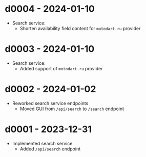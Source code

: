 # d0004 - 2024-01-10
* Search service:
  * Shorten availability field content for `motodart.ru` provider

# d0003 - 2024-01-10
* Search service:
  * Added support of `motodart.ru` provider

# d0002 - 2024-01-02
* Reworked search service endpoints
  * Moved GUI from `/api/search` to `/search` endpoint

# d0001 - 2023-12-31
* Implemented search service
  * Added `/api/search` endpoint
